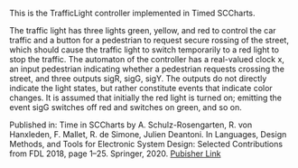 This is the TrafficLight controller implemented in Timed SCCharts.

The traffic light has three lights green, yellow, and red to control the car traffic and a button for a pedestrian to request secure rossing of the street, which should cause the traffic light to switch temporarily to a red light to stop the traffic. The automaton of the controller has a real-valued clock x, an input pedestrian indicating whether a pedestrian requests crossing the street, and three outputs sigR, sigG, sigY. The outputs do not directly indicate the light states, but rather constitute events that indicate color changes. It is assumed that initially the red light is turned on; emitting the event sigG switches off red and switches on green, and so on.


Published in: Time in SCCharts by A. Schulz-Rosengarten, R. von Hanxleden, F. Mallet, R. de Simone, Julien Deantoni. In Languages, Design Methods, and Tools for Electronic System Design: Selected Contributions from FDL 2018, page 1–25. Springer, 2020. [Pubisher Link](https://link.springer.com/chapter/10.1007/978-3-030-31585-6_1)
